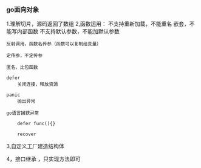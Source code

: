 ### go面向对象

1.理解切片，源码返回了数组
2,函数运用：
	不支持重新加载，不能重名
	嵌套，不能写内部函数
	不支持默认参数，不能加默认参数 
	
	反射调用，函数名传参（函数可以复制给变量）
	
	定传参，不定传参
	
	匿名，比包函数  
	
	defer
		关闭连接，释放资源
		
	panic
		抛出异常
		
	go语言捕获异常 
	
		defer func(){}
		
		recover
		
		
		
3,自定义工厂建造结构体

4，接口继承 ，只实现方法即可